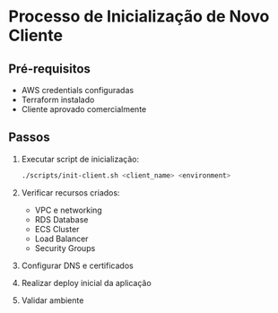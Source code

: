 # Processo de Inicialização de Novo Cliente

## Pré-requisitos
- AWS credentials configuradas
- Terraform instalado
- Cliente aprovado comercialmente

## Passos
1. Executar script de inicialização:
   ```bash
   ./scripts/init-client.sh <client_name> <environment>
   ```

2. Verificar recursos criados:
   - VPC e networking
   - RDS Database
   - ECS Cluster
   - Load Balancer
   - Security Groups

3. Configurar DNS e certificados

4. Realizar deploy inicial da aplicação

5. Validar ambiente 